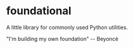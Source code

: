 # foundational
A little library for commonly used Python utilities.

"I'm building my own foundation"
-- Beyoncè
